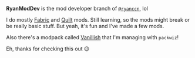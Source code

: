 **RyanModDev** is the mod developer branch of [`@ryanccn`](https://github.com/ryanccn), lol

I do mostly [Fabric](https://fabricmc.net) and [Quilt](https://quiltmc.org) mods. Still learning, so the mods might break or be really basic stuff. But yeah, it's fun and I've made a few mods.

Also there's a modpack called [Vanillish](https://modrinth.com/modpack/vanillish) that I'm managing with `packwiz`!

Eh, thanks for checking this out 😉
